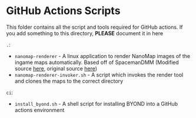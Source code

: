 # GitHub Actions Scripts

This folder contains all the script and tools required for GitHub actions. If you add something to this directory, **PLEASE** document it in here

`.`:

- `nanomap-renderer` - A linux application to render NanoMap images of the ingame maps automatically. Based off of SpacemanDMM (Modified source [here](https://github.com/AffectedArc07/ParaSpacemanDMM), original source [here](https://github.com/Spacemaniac/SpacemanDMM))
- `nanomap-renderer-invoker.sh` - A script which invokes the render tool and clones the maps to the correct directory

`ci`:

- `install_byond.sh` - A shell script for installing BYOND into a GitHub actions environment
